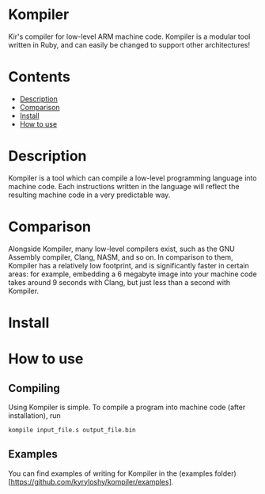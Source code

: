 # Kompiler
Kir's compiler for low-level ARM machine code. Kompiler is a modular tool written in Ruby, and can easily be changed to support other architectures!

# Contents
 - [Description](#description)
 - [Comparison](#comparison)
 - [Install](#install)
 - [How to use](#how_to_use)
 

# Description
Kompiler is a tool which can compile a low-level programming language into machine code. Each instructions written in the language will reflect the resulting machine code in a very predictable way.

# Comparison
Alongside Kompiler, many low-level compilers exist, such as the GNU Assembly compiler, Clang, NASM, and so on. In comparison to them, Kompiler has a relatively low footprint, and is significantly faster in certain areas: for example, embedding a 6 megabyte image into your machine code takes around 9 seconds with Clang, but just less than a second with Kompiler.

# Install


# How to use
## Compiling
Using Kompiler is simple. To compile a program into machine code (after installation), run
```shell
kompile input_file.s output_file.bin
```
## Examples
You can find examples of writing for Kompiler in the (examples folder)[https://github.com/kyryloshy/kompiler/examples].